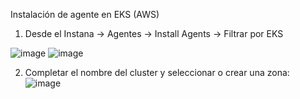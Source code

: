 Instalación de agente en EKS (AWS)

1. Desde el Instana -> Agentes -> Install Agents -> Filtrar por EKS

![image](https://github.com/Mainsoft-SA/Instana/assets/170142238/78ee857f-b225-47fc-992f-f1409d933bd6)
![image](https://github.com/Mainsoft-SA/Instana/assets/170142238/f3cad36d-d2be-460d-bdeb-027f16224a73)

2. Completar el nombre del cluster y seleccionar o crear una zona:
![image](https://github.com/Mainsoft-SA/Instana/assets/170142238/12464257-9eb5-40d0-9ea1-495993c36272)
